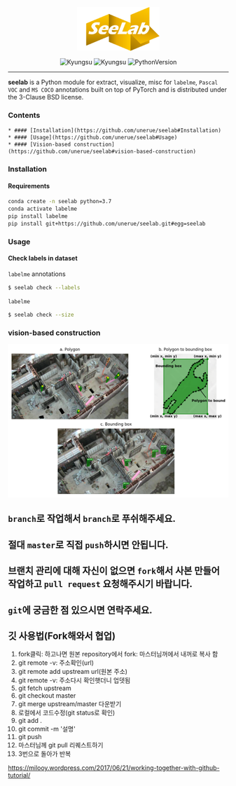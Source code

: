 <p align="center">
  <img height=100em src="img/seelab.png">
</p>
<p align="center">
  <img alt="Kyungsu" src="https://img.shields.io/badge/created%20by-Kyungsu-orange.svg?style=flat&colorA=E1523D&colorB=blue" />
  <img alt="Kyungsu" src="https://img.shields.io/badge/version%20-0.0.1b-orange.svg?style=flat&colorA=E1523D&colorB=blue" />
  <!-- <img alt="SCIE" src="https://img.shields.io/badge/SCIE%20-orange.svg" /> -->
  <!-- <img alt="KCI" src="https://img.shields.io/badge/KCI%20-yellow.svg" /> -->
  <img alt="PythonVersion" src="https://camo.githubusercontent.com/08d69975ce61c30b175f504182ae3a335c6284cbadc26acd9b79e29db442ddea/68747470733a2f2f696d672e736869656c64732e696f2f62616467652f707974686f6e2d332e36253230253743253230332e37253230253743253230332e382d626c7565" data-canonical-src="https://img.shields.io/badge/python-3.7%20%7C%203.8%20%7C%203.9-blue" style="max-width:100%;" />
</p>

---

**seelab** is a Python module for extract, visualize, misc for `labelme`, `Pascal VOC` and `MS COCO` annotations built on top of PyTorch and is distributed under the 3-Clause BSD license.

### Contents
    * #### [Installation](https://github.com/unerue/seelab#Installation)
    * #### [Usage](https://github.com/unerue/seelab#Usage)
    * #### [Vision-based construction](https://github.com/unerue/seelab#vision-based-construction)

### Installation

#### Requirements

```bash
conda create -n seelab python=3.7
conda activate labelme
pip install labelme
pip install git+https://github.com/unerue/seelab.git#egg=seelab
```

### Usage
#### Check labels in dataset

`labelme` annotations

```bash
$ seelab check --labels
```

`labelme`

```bash
$ seelab check --size
```


### vision-based construction

![](img/fig-0001.png)

## `branch`로 작업해서 `branch`로 푸쉬해주세요.
## 절대 `master`로 직접 `push`하시면 안됩니다.

## 브랜치 관리에 대해 자신이 없으면 `fork`해서 사본 만들어 작업하고 `pull request` 요청해주시기 바랍니다.

## `git`에 궁금한 점 있으시면 연락주세요.


## 깃 사용법(Fork해와서 협업)
1. fork클릭: 하고나면 원본 repository에서 fork: 마스터님꺼에서 내꺼로 복사 함
2. git remote -v: 주소확인(url)
3. git remote add upstream url(원본 주소)
4. git remote -v: 주소다시 확인햇더니 업뎃됨
5. git fetch upstream
6. git checkout master
7. git merge upstream/master 다운받기
8. 로컬에서 코드수정(git status로 확인)
9. git add .
10. git commit -m '설명'
11. git push
12. 마스터님께 git pull 리퀘스트하기
13. 3번으로 돌아가 반복

https://milooy.wordpress.com/2017/06/21/working-together-with-github-tutorial/
